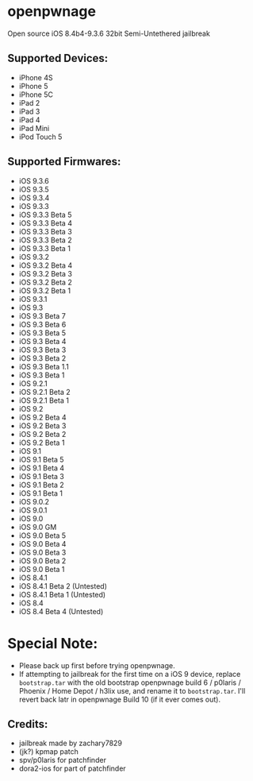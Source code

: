 # openpwnage
Open source iOS 8.4b4-9.3.6 32bit Semi-Untethered jailbreak

## Supported Devices:

- iPhone 4S
- iPhone 5
- iPhone 5C
- iPad 2
- iPad 3
- iPad 4
- iPad Mini
- iPod Touch 5

## Supported Firmwares:

- iOS 9.3.6
- iOS 9.3.5
- iOS 9.3.4
- iOS 9.3.3
- iOS 9.3.3 Beta 5
- iOS 9.3.3 Beta 4
- iOS 9.3.3 Beta 3
- iOS 9.3.3 Beta 2
- iOS 9.3.3 Beta 1
- iOS 9.3.2
- iOS 9.3.2 Beta 4
- iOS 9.3.2 Beta 3
- iOS 9.3.2 Beta 2
- iOS 9.3.2 Beta 1
- iOS 9.3.1
- iOS 9.3
- iOS 9.3 Beta 7
- iOS 9.3 Beta 6
- iOS 9.3 Beta 5
- iOS 9.3 Beta 4
- iOS 9.3 Beta 3
- iOS 9.3 Beta 2
- iOS 9.3 Beta 1.1
- iOS 9.3 Beta 1
- iOS 9.2.1
- iOS 9.2.1 Beta 2
- iOS 9.2.1 Beta 1
- iOS 9.2
- iOS 9.2 Beta 4
- iOS 9.2 Beta 3
- iOS 9.2 Beta 2
- iOS 9.2 Beta 1
- iOS 9.1
- iOS 9.1 Beta 5
- iOS 9.1 Beta 4
- iOS 9.1 Beta 3
- iOS 9.1 Beta 2
- iOS 9.1 Beta 1
- iOS 9.0.2
- iOS 9.0.1
- iOS 9.0
- iOS 9.0 GM
- iOS 9.0 Beta 5
- iOS 9.0 Beta 4
- iOS 9.0 Beta 3
- iOS 9.0 Beta 2
- iOS 9.0 Beta 1
- iOS 8.4.1
- iOS 8.4.1 Beta 2 (Untested)
- iOS 8.4.1 Beta 1 (Untested)
- iOS 8.4
- iOS 8.4 Beta 4 (Untested)

# Special Note:

- Please back up first before trying openpwnage.
- If attempting to jailbreak for the first time on a iOS 9 device, replace `bootstrap.tar` with the old bootstrap openpwnage build 6 / p0laris / Phoenix / Home Depot / h3lix use, and rename it to `bootstrap.tar`. I'll revert back latr in openpwnage Build 10 (if it ever comes out).

## Credits:

- jailbreak made by zachary7829
- (jk?) kpmap patch
- spv/p0laris for patchfinder
- dora2-ios for part of patchfinder